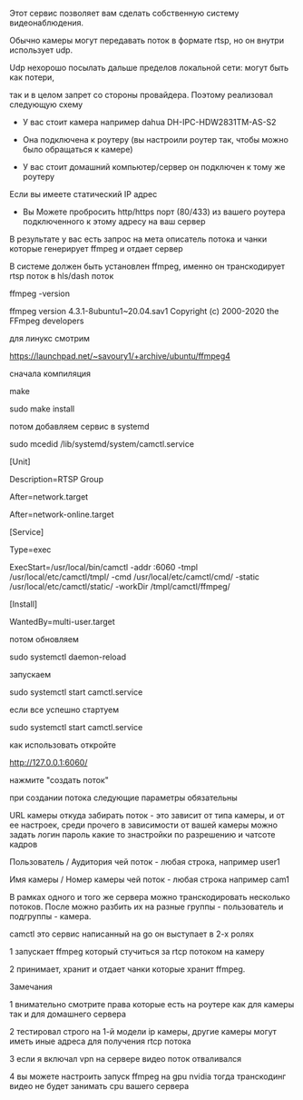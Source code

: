Этот сервис позволяет вам сделать собственную систему видеонаблюдения.

Обычно камеры могут передавать поток в формате rtsp, но он внутри использует udp.

Udp нехорошо посылать дальше пределов локальной сети: могут быть как потери,

так и в целом запрет со стороны провайдера. Поэтому реализовал следующую схему

 - У вас стоит камера например dahua DH-IPC-HDW2831TM-AS-S2

 - Она подключена к роутеру (вы настроили роутер так, чтобы можно было обращаться к камере)

 - У вас стоит домашний компьютер/сервер он подключен к тому же роутеру


Если вы имеете статический IP адрес

 - Вы Можете пробросить http/https порт (80/433) из вашего роутера подключенного к этому адресу на ваш сервер


В результате у вас есть запрос на мета описатель потока и чанки которые генерирует ffmpeg и отдает сервер


В системе должен быть установлен ffmpeg, именно он транскодирует rtsp поток в hls/dash поток

ffmpeg -version

ffmpeg version 4.3.1-8ubuntu1~20.04.sav1 Copyright (c) 2000-2020 the FFmpeg developers

для линукс смотрим

https://launchpad.net/~savoury1/+archive/ubuntu/ffmpeg4


сначала компиляция

make

sudo make install


потом добавляем сервис в systemd

sudo mcedid /lib/systemd/system/camctl.service

[Unit]

Description=RTSP Group

After=network.target

After=network-online.target


[Service]

Type=exec

ExecStart=/usr/local/bin/camctl -addr :6060 -tmpl /usr/local/etc/camctl/tmpl/ -cmd /usr/local/etc/camctl/cmd/ -static /usr/local/etc/camctl/static/ -workDir /tmpl/camctl/ffmpeg/


[Install]

WantedBy=multi-user.target


потом обновляем

sudo systemctl daemon-reload


запускаем

sudo systemctl start camctl.service


если все успешно стартуем

sudo systemctl start camctl.service 


как использовать откройте

http://127.0.0.1:6060/

нажмите "создать поток"

при создании потока следующие параметры обязательны

URL камеры откуда забирать поток - это зависит от типа камеры, и от ее настроек, среди прочего в зависимости от вашей камеры можно задать
  логин
  пароль
  какие то знастройки по разрешению и чатсоте кадров

Пользователь / Аудитория чей поток - любая строка, например user1

Имя камеры / Номер камеры чей поток - любая строка например cam1

В рамках одного и того же сервера можно транскодировать несколько потоков. После можно разбить их на разные группы - пользователь и подгруппы - камера.


camctl это сервис написанный на go он выступает в 2-х ролях

1 запускает ffmpeg который стучиться за rtcp потоком на камеру

2 принимает, хранит и отдает чанки которые хранит ffmpeg.


Замечания

1 внимательно смотрите права которые есть на роутере как для камеры так и для домашнего сервера

2 тестировал строго на 1-й модели ip камеры, другие камеры могут иметь иные адреса для получения rtcp потока

3 если я включал vpn на сервере видео поток отваливался

4 вы можете настроить запуск ffmpeg на gpu nvidia тогда транскодинг видео не будет занимать cpu вашего сервера

